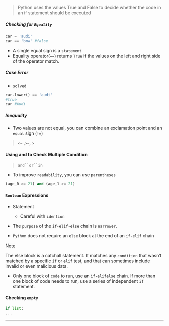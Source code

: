 >Python uses the values True and False to decide whether the code in an if statement should be executed


##### Checking for `Equality`

```python
car = 'audi'
car == 'bmw' #false
```

- A single equal sign is  a `statement`
- Equality operator(`==`) returns `True` if the values on the left and right side of the operator match.

##### Case Error
- `solved`
```python
car.lower() == 'audi'
#true
car #Audi
```

##### Inequality
- Two values are not equal, you can combine an exclamation point and an `equal` sign (`!=`)
> `<=` ,`>=`, `>` 
#### Using and to Check Multiple Condition
>`and``or``in`
- To improve `readability`, you can use `parentheses`
```python
(age_0 >= 21) and (age_1 >= 21)
```
#### `Boolean` Expressions
- Statement 
	- Careful with `idention`

- The `purpose` of the `if-elif-else` chain is `narrower`.
- `Python` does not require an `else` block at the end of an `if-elif` chain

> [!NOTE]
> The else block is a catchall statement. It matches any `condition` that wasn’t matched by a specific `if` or `elif` test, and that can sometimes include invalid or even malicious data.

- Only one block of `code` to run, use an `if-elifelse` chain. If more than one block of code needs to run, use a series of independent `if` statement.
#### Checking `empty` 
```python
if list:
...
```

----
